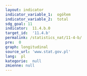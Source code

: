 ```yaml
---
layout: indicator
indicator_variable_1:  ogółem
indicator_variable_2:  total
sdg_goal: 11
indicator:  11.4.b.0
target_id:  '11.4.b'
permalink: /statistics_nat/11-4-b/
pre:  0
graph: longitudinal
source_url: 'www.stat.gov.pl'
lang:  pl
kategorie:  null
zmienne: null
---
```

